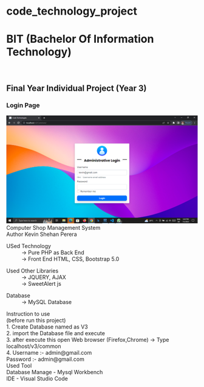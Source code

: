 # code_technology_project

<h1>BIT (Bachelor Of Information Technology) </h1>
<br/>
<h2> Final Year Individual Project (Year 3) </h2>

<h3>Login Page</h3>
<img src="image-1.png" />

<div>
Computer Shop Management System <br/>
Author Kevin Shehan Perera <br/>

<dl>
  <dt>USed Technology  </dt>
  <dd> -> Pure PHP as Back End </dd>
  <dd>-> Front End HTML, CSS, Bootstrap 5.0 </dd>
</dl>
</div>

<div>
<dl>
  <dt>Used Other Libraries </dt>
  <dd>   -> JQUERY, AJAX </dd>
  <dd> -> SweetAlert js </dd>
</dl>
</div>

<div>
<dl>
  <dt>Database </dt>
  <dd>     -> MySQL Database</dd>
</dl>
</div>

<div>
Instruction to use <br/>
(before run this project) <br/>
    1. Create Database named as V3  <br/>
    2. import the Database file and execute  <br/>
    3. after execute this open Web browser (Firefox,Chrome) -> Type  <br/>
        localhost/v3/common  <br/>
    4. Username :- admin@gmail.com  <br/> 
       Password :- admin@gmail.com <br/>
</div>

<div>
Used Tool <br/>
Database Manage - Mysql Workbench <br/>
IDE - Visual Studio Code  <br/>
</div>
